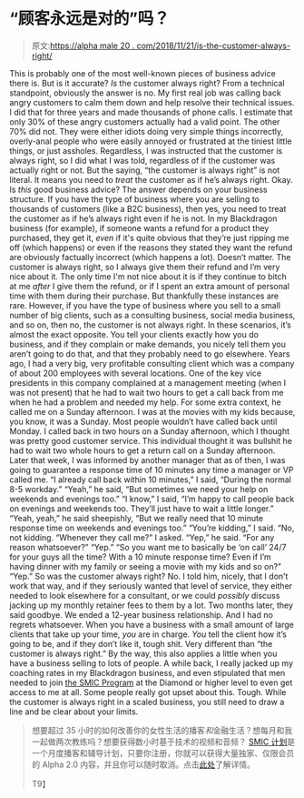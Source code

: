 # “顾客永远是对的”吗？

> 原文:[https://alpha male 20 . com/2018/11/21/is-the-customer-always-right/](https://alphamale20.com/2018/11/21/is-the-customer-always-right/)

This is probably one of the most well-known pieces of business advice there is. But is it accurate? *Is* the customer always right? From a technical standpoint, obviously the answer is no. My first real job was calling back angry customers to calm them down and help resolve their technical issues. I did that for three years and made thousands of phone calls. I estimate that only 30% of these angry customers actually had a valid point. The other 70% did not. They were either idiots doing very simple things incorrectly, overly-anal people who were easily annoyed or frustrated at the tiniest little things, or just assholes. Regardless, I was instructed that the customer is always right, so I did what I was told, regardless of if the customer was actually right or not. But the saying, “the customer is always right” is not literal. It means you need to *treat* the customer as if he’s always right. Okay. Is *this* good business advice? The answer depends on your business structure. If you have the type of business where you are selling to thousands of customers (like a B2C business), then yes, you need to treat the customer as if he’s always right even if he is not. In my Blackdragon business (for example), if someone wants a refund for a product they purchased, they get it, *even* if it's quite obvious that they’re just ripping me off (which happens) or even if the reasons they stated they want the refund are obviously factually incorrect (which happens a lot). Doesn’t matter. The customer is always right, so I always give them their refund and I’m very nice about it. The only time I'm not nice about it is if they continue to bitch at me *after* I give them the refund, or if I spent an extra amount of personal time with them during their purchase. But thankfully these instances are rare. However, if you have the type of business where you sell to a small number of big clients, such as a consulting business, social media business, and so on, then no, the customer is not always right. In these scenarios, it’s almost the exact opposite. You tell your clients exactly how you do business, and if they complain or make demands, you nicely tell them you aren’t going to do that, and that they probably need to go elsewhere. Years ago, I had a very big, very profitable consulting client which was a company of about 200 employees with several locations. One of the key vice presidents in this company complained at a management meeting (when I was not present) that he had to wait two hours to get a call back from me when he had a problem and needed my help. For some extra context, he called me on a Sunday afternoon. I was at the movies with my kids because, you know, it was a Sunday. Most people wouldn’t have called back until Monday. I called back in two hours on a Sunday afternoon, which I thought was pretty good customer service. This individual thought it was bullshit he had to wait two whole hours to get a return call on a Sunday afternoon. Later that week, I was informed by another manager that as of then, I was going to guarantee a response time of 10 minutes any time a manager or VP called me. “I already call back within 10 minutes,” I said, “During the normal 8-5 workday.” “Yeah,” he said, “But sometimes we need your help on weekends and evenings too.” “I know,” I said, “I’m happy to call people back on evenings and weekends too. They’ll just have to wait a little longer.” “Yeah, yeah,” he said sheepishly, “But we really need that 10 minute response time on weekends and evenings too.” “You’re kidding,” I said. “No, not kidding. “Whenever they call me?” I asked. “Yep,” he said. “For any reason whatsoever?” “Yep.” “So you want me to basically be ‘on call’ 24/7 for your guys all the time? With a 10 minute response time? Even if I’m having dinner with my family or seeing a movie with my kids and so on?” “Yep.” So was the customer always right? No. I told him, nicely, that I don’t work that way, and if they seriously wanted that level of service, they either needed to look elsewhere for a consultant, or we could *possibly* discuss jacking up my monthly retainer fees to them by a lot. Two months later, they said goodbye. We ended a 12-year business relationship. And I had no regrets whatsoever. When you have a business with a small amount of large clients that take up your time, *you* are in charge. *You* tell the client how it’s going to be, and if they don’t like it, tough shit. Very different than “the customer is always right.” By the way, this also applies a little when you have a business selling to lots of people. A while back, I really jacked up my coaching rates in my Blackdragon business, and even stipulated that men needed to join [the SMIC Program](http://www.joinsmic.com) at the Diamond or higher level to even get access to me at all. Some people really got upset about this. Tough. While the customer is always right in a scaled business, you still need to draw a line and be clear about your limits.

> 想要超过 35 小时的如何改善你的女性生活的播客*和*金融生活？想每月和我一起做两次教练吗？想要获得数小时基于技术的视频和音频？ [SMIC 计划](https://alphamale20.kartra.com/page/vIL17)是一个月度播客和辅导计划，只要你注册，你就可以获得大量独家、仅限会员的 Alpha 2.0 内容，并且你可以随时取消。点击[此处](https://alphamale20.kartra.com/page/vIL17)了解详情。
> 
> T9】